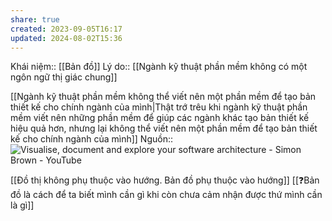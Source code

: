 ```yaml
---
share: true
created: 2023-09-05T16:17
updated: 2024-08-02T15:36
---
```

Khái niệm:: [[Bản đồ]]
Lý do:: [[Ngành kỹ thuật phần mềm không có một ngôn ngữ thị giác chung]] 

[[Ngành kỹ thuật phần mềm không thể viết nên một phần mềm để tạo bản thiết kế cho chính ngành của mình|Thật trớ trêu khi ngành kỹ thuật phần mềm viết nên những phần mềm để giúp các ngành khác tạo bản thiết kế hiệu quả hơn, nhưng lại không thể viết nên một phần mềm để tạo bản thiết kế cho chính ngành của mình]]
Nguồn:: ![Visualise, document and explore your software architecture - Simon Brown - YouTube](https://youtu.be/Ym9nhVZs89o?si=VFspKff5BpUvvQSH)

[[Đồ thị không phụ thuộc vào hướng. Bản đồ phụ thuộc vào hướng]]
[[❓Bản đồ là cách để ta biết mình cần gì khi còn chưa cảm nhận được thứ mình cần là gì]]
